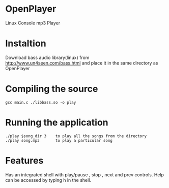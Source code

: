 OpenPlayer
==========

Linux Console mp3 Player

Instaltion
==========

Download bass audio library(linux) from http://www.un4seen.com/bass.html and place it in the same directory as OpenPlayer

Compiling the source
====================

    gcc main.c ./libbass.so -o play

Running the application
=======================
    ./play $song_dir 3    to play all the songs from the directory 
    ./play song.mp3       to play a particular song

Features
========

Has an integrated shell with play/pause , stop , next and prev controls.
Help can be accessed by typing h in the shell. 

